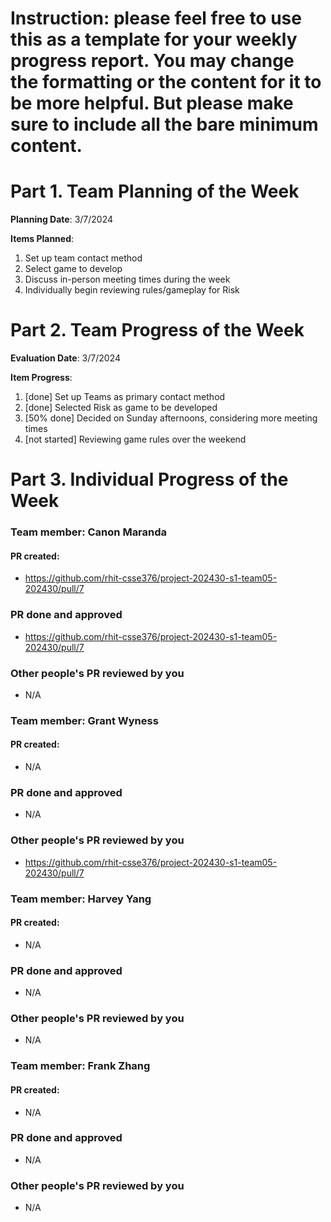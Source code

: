 # Instruction: please feel free to use this as a template for your weekly progress report. You may change the formatting or the content for it to be more helpful. But please make sure to include all the bare minimum content.

# Part 1. Team Planning of the Week
**Planning Date**: 3/7/2024

**Items Planned**:
1. Set up team contact method
2. Select game to develop
3. Discuss in-person meeting times during the week
4. Individually begin reviewing rules/gameplay for Risk

# Part 2. Team Progress of the Week
**Evaluation Date**: 3/7/2024

**Item Progress**:
1. [done] Set up Teams as primary contact method
2. [done] Selected Risk as game to be developed
3. [50% done] Decided on Sunday afternoons, considering more meeting times
4. [not started] Reviewing game rules over the weekend

# Part 3. Individual Progress of the Week
### Team member: Canon Maranda
#### PR created:
- https://github.com/rhit-csse376/project-202430-s1-team05-202430/pull/7

### PR done and approved
- https://github.com/rhit-csse376/project-202430-s1-team05-202430/pull/7

### Other people's PR reviewed by you
- N/A

### Team member: Grant Wyness
#### PR created:
- N/A

### PR done and approved
- N/A

### Other people's PR reviewed by you
- https://github.com/rhit-csse376/project-202430-s1-team05-202430/pull/7

### Team member: Harvey Yang
#### PR created:
- N/A

### PR done and approved
- N/A

### Other people's PR reviewed by you
- N/A

### Team member: Frank Zhang
#### PR created:
- N/A

### PR done and approved
- N/A

### Other people's PR reviewed by you
- N/A
